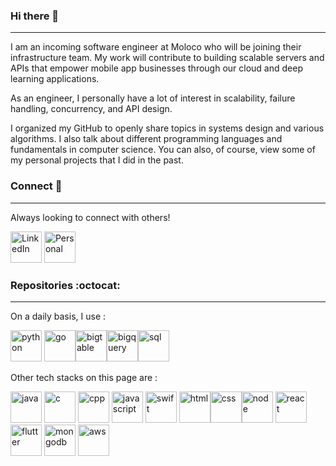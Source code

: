 ### Hi there 👋
-----

I am an incoming software engineer at Moloco who will be joining their infrastructure team. My work will contribute to building scalable servers and APIs that empower mobile app businesses through our cloud and deep learning applications.

As an engineer, I personally have a lot of interest in scalability, failure handling, concurrency, and API design. 

I organized my GitHub to openly share topics in systems design and various algorithms. I also talk about different programming languages and fundamentals in computer science. You can also, of course, view some of my personal projects that I did in the past.



### Connect 🔌
-----

Always looking to connect with others! 

<p align="left">
<a href="https://www.linkedin.com/in/kunhwiko">
<img src="https://devicon.dev/devicon.git/icons/linkedin/linkedin-original.svg" alt="LinkedIn" width="50" height="50"></a>
<a href="https://www.kunhwiko.com">
<img src="https://www.flaticon.com/svg/static/icons/svg/3932/3932090.svg" alt="Personal" width="50" height="50">
</a></p>



### Repositories :octocat:
-----

On a daily basis, I use :

<p align="left">
<img src="https://devicon.dev/devicon.git/icons/python/python-original.svg" alt="python" width="50" height="50"/> <img src="https://devicon.dev/devicon.git/icons/go/go-original.svg" alt="go" width="50" height="50"/><img src="https://symbols.getvecta.com/stencil_4/14_google-cloud-bigtable.f1bb7e31a9.svg" alt="bigtable" width="50" height="50"/><img src="https://symbols.getvecta.com/stencil_4/10_google-bigquery.6445c674ea.svg" alt="bigquery" width="50" height="50"/><img src="https://devicon.dev/devicon.git/icons/mysql/mysql-original-wordmark.svg" alt="sql" width="50" height="50"/>
</p>

Other tech stacks on this page are : 

<p align="left">
<img src="https://devicon.dev/devicon.git/icons/java/java-original.svg" alt="java" width="50" height="50"/> <img src="https://github.com/abranhe/programming-languages-logos/blob/master/src/c/c_48x48.png?raw=true" alt="c" width="50" height="50"/> <img src="https://github.com/abranhe/programming-languages-logos/blob/master/src/cpp/cpp_48x48.png?raw=true" alt="cpp" width="50" height="50"/> <img src="https://devicon.dev/devicon.git/icons/javascript/javascript-original.svg" alt="javascript" width="50" height="50"/> <img src="https://devicon.dev/devicon.git/icons/swift/swift-original.svg" alt="swift" width="50" height="50"/>
  <img src="https://devicon.dev/devicon.git/icons/html5/html5-original-wordmark.svg" alt="html" width="50" height="50"/><img src="https://devicon.dev/devicon.git/icons/css3/css3-original-wordmark.svg" alt="css" width="50" height="50"/><img src="https://devicon.dev/devicon.git/icons/nodejs/nodejs-original-wordmark.svg" alt="node" width="50" height="50"/> <img src="https://devicon.dev/devicon.git/icons/react/react-original-wordmark.svg" alt="react" width="50" height="50"/> <img src="https://devicon.dev/devicon.git/icons/flutter/flutter-original.svg" alt="flutter" width="50" height="50"/> <img src="https://devicon.dev/devicon.git/icons/mongodb/mongodb-original-wordmark.svg" alt="mongodb" width="50" height="50""/> 
  <img src="https://devicon.dev/devicon.git/icons/amazonwebservices/amazonwebservices-original-wordmark.svg" alt="aws" width="50" height="50"/>
</p>











